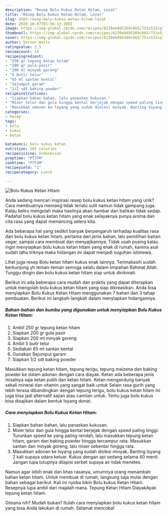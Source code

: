 ```yaml
---
description: "Resep Bolu Kukus Ketan Hitam, Lezat"
title: "Resep Bolu Kukus Ketan Hitam, Lezat"
slug: 4583-resep-bolu-kukus-ketan-hitam-lezat
date: 2020-10-07T01:56:13.308Z
image: https://img-global.cpcdn.com/recipes/6230eb895369c6b5/751x532cq70/bolu-kukus-ketan-hitam-foto-resep-utama.jpg
thumbnail: https://img-global.cpcdn.com/recipes/6230eb895369c6b5/751x532cq70/bolu-kukus-ketan-hitam-foto-resep-utama.jpg
cover: https://img-global.cpcdn.com/recipes/6230eb895369c6b5/751x532cq70/bolu-kukus-ketan-hitam-foto-resep-utama.jpg
author: Vernon Watts
ratingvalue: 3.5
reviewcount: 14
recipeingredient:
- "250 gr tepung ketan hitam"
- "200 gr gula pasir"
- "200 ml minyak goreng"
- "5 butir telur"
- "65 ml santan kental"
- "Sejumput garam"
- "1/2 sdt baking powder"
recipeinstructions:
- "Siapkan bahan bahan, lalu panaskan kukusan."
- "Mixer telur dan gula hingga kental berjejak dengan speed paling tinggi. Turunkan speed ke yang paling rendah, lalu masukkan tepung ketan hitam, garam dan baking powder hingga tercampur rata. Masukkan santan dan minyak goreng, lalu mixer sebentar hingga rata."
- "Masukkan adonan ke loyang yang sudah diolesi minyak. Banting loyang 2 kali supaya udara keluar. Kukus dengan api sedang selama 40 menit. Jangan lupa tutupnya dilapisi serbet supaya air tidak menetes."
categories:
- Resep
tags:
- bolu
- kukus
- ketan

katakunci: bolu kukus ketan 
nutrition: 202 calories
recipecuisine: Indonesian
preptime: "PT37M"
cooktime: "PT53M"
recipeyield: "1"
recipecategory: Lunch

---
```



![Bolu Kukus Ketan Hitam](https://img-global.cpcdn.com/recipes/6230eb895369c6b5/751x532cq70/bolu-kukus-ketan-hitam-foto-resep-utama.jpg)

Anda sedang mencari inspirasi resep bolu kukus ketan hitam yang unik? Cara membuatnya memang tidak terlalu sulit namun tidak gampang juga. Kalau keliru mengolah maka hasilnya akan hambar dan bahkan tidak sedap. Padahal bolu kukus ketan hitam yang enak selayaknya punya aroma dan cita rasa yang dapat memancing selera kita.

Ada beberapa hal yang sedikit banyak berpengaruh terhadap kualitas rasa dari bolu kukus ketan hitam, pertama dari jenis bahan, lalu pemilihan bahan segar, sampai cara membuat dan menyajikannya. Tidak usah pusing kalau ingin menyiapkan bolu kukus ketan hitam yang enak di rumah, karena asal sudah tahu triknya maka hidangan ini dapat menjadi suguhan istimewa.

Lihat juga resep Bolu ketan hitam kukus enak lainnya. Terimakasih sudah berkunjung yh teman-teman semoga selalu dalam limpahan Rahmat Allah. Tunggu dingin dan bolu kukus ketan hitam siap untuk dinikmati.


Berikut ini ada beberapa cara mudah dan praktis yang dapat diterapkan untuk mengolah bolu kukus ketan hitam yang siap dikreasikan. Anda bisa menyiapkan Bolu Kukus Ketan Hitam menggunakan 7 bahan dan 3 tahap pembuatan. Berikut ini langkah-langkah dalam menyiapkan hidangannya.

<!--inarticleads1-->

##### Bahan-bahan dan bumbu yang digunakan untuk menyiapkan Bolu Kukus Ketan Hitam:

1. Ambil 250 gr tepung ketan hitam
1. Siapkan 200 gr gula pasir
1. Siapkan 200 ml minyak goreng
1. Ambil 5 butir telur
1. Sediakan 65 ml santan kental
1. Gunakan Sejumput garam
1. Siapkan 1/2 sdt baking powder


Masukkan tepung ketan hitam, tepung terigu, tepung maizena dan baking powder ke dalam adonan dengan cara diayak. Ketan ada beberapa jenis misalnya saja ketan putih dan ketan hitam. Ketan mengandung banyak sekali mineral dan vitamin yang sangat baik untuk Selain rasa gurih yang lebih terasa dibandingkan dengan tepung terigu, bolu kukus ketan hitam ini juga bisa jadi alternatif sajian atau camilan untuk. Tentu juga bolu kukus bisa disajikan dalam bentuk loyang donat. 

<!--inarticleads2-->

##### Cara menyiapkan Bolu Kukus Ketan Hitam:

1. Siapkan bahan bahan, lalu panaskan kukusan.
1. Mixer telur dan gula hingga kental berjejak dengan speed paling tinggi. Turunkan speed ke yang paling rendah, lalu masukkan tepung ketan hitam, garam dan baking powder hingga tercampur rata. Masukkan santan dan minyak goreng, lalu mixer sebentar hingga rata.
1. Masukkan adonan ke loyang yang sudah diolesi minyak. Banting loyang 2 kali supaya udara keluar. Kukus dengan api sedang selama 40 menit. Jangan lupa tutupnya dilapisi serbet supaya air tidak menetes.


Namun agar lebih enak dan khas rasanya, umumnya orang menambah bahan ketan hitam. Untuk membuat di rumah, langsung saja mulai dengan bahan sebagai berikut. Kali ini nyoba bikin Bolu kukus Ketan Hitam. Resepnya lupa ambil dari majalah mana. Tepung Ketan Hitam DiayakAyak tepung ketan hitam. 

Gimana nih? Mudah bukan? Itulah cara menyiapkan bolu kukus ketan hitam yang bisa Anda lakukan di rumah. Selamat mencoba!
